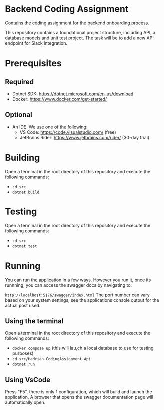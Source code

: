 # Backend Coding Assignment
Contains the coding assignment for the backend onboarding process.

This repository contains a foundational project structure, including API, a database models and unit test project.
The task will be to add a new API endpoint for Slack integration.

# Prerequisites

## Required

- Dotnet SDK: https://dotnet.microsoft.com/en-us/download
- Docker: https://www.docker.com/get-started/

## Optional
- An IDE. We use one of the following:
  - VS Code: https://code.visualstudio.com/ (free)
  - JetBrains Rider: https://www.jetbrains.com/rider/ (30-day trial)

# Building

Open a terminal in the root directory of this repository and execute the following commands:

- `cd src`
- `dotnet build`

# Testing

Open a terminal in the root directory of this repository and execute the following commands:

- `cd src`
- `dotnet test`

# Running

You can run the application in a few ways.
However you run it, once its runnning, you can access the swagger docs by navigating to:

`http://localhost:5176/swagger/index.html`
The port number can vary based on your system settings, see the applications console output for the actual post used.

## Using the terminal

Open a terminal in the root directory of this repository and execute the following commands:

- `docker compose up` (this will lau,ch a local database to use for testing purposes)
- `cd src/Hadrian.CodingAssignment.Api`
- `dotnet run`

## Using VsCode

Press "F5". there is only 1 configuration, which will build and launch the application.
A browser that opens the swagger documentation page will automatically open.